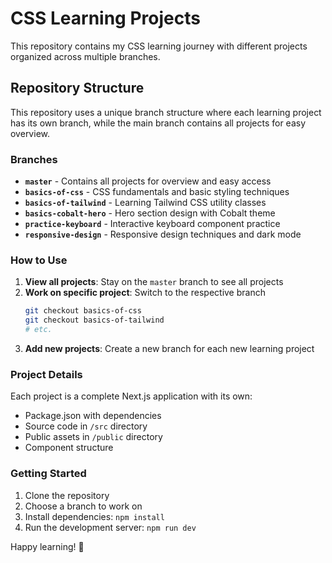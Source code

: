 # CSS Learning Projects

This repository contains my CSS learning journey with different projects organized across multiple branches.

## Repository Structure

This repository uses a unique branch structure where each learning project has its own branch, while the main branch contains all projects for easy overview.

### Branches

- **`master`** - Contains all projects for overview and easy access
- **`basics-of-css`** - CSS fundamentals and basic styling techniques
- **`basics-of-tailwind`** - Learning Tailwind CSS utility classes
- **`basics-cobalt-hero`** - Hero section design with Cobalt theme
- **`practice-keyboard`** - Interactive keyboard component practice
- **`responsive-design`** - Responsive design techniques and dark mode

### How to Use

1. **View all projects**: Stay on the `master` branch to see all projects
2. **Work on specific project**: Switch to the respective branch
   ```bash
   git checkout basics-of-css
   git checkout basics-of-tailwind
   # etc.
   ```
3. **Add new projects**: Create a new branch for each new learning project

### Project Details

Each project is a complete Next.js application with its own:
- Package.json with dependencies
- Source code in `/src` directory
- Public assets in `/public` directory
- Component structure

### Getting Started

1. Clone the repository
2. Choose a branch to work on
3. Install dependencies: `npm install`
4. Run the development server: `npm run dev`

Happy learning! 🎨

